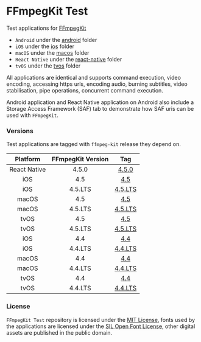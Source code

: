 # FFmpegKit Test

Test applications for [FFmpegKit](https://github.com/tanersener/ffmpeg-kit)

- `Android` under the [android](https://github.com/tanersener/ffmpeg-kit-test/tree/main/android) folder
- `iOS` under the [ios](https://github.com/tanersener/ffmpeg-kit-test/tree/main/ios) folder
- `macOS` under the [macos](https://github.com/tanersener/ffmpeg-kit-test/tree/main/macos) folder
- `React Native` under the [react-native](https://github.com/tanersener/ffmpeg-kit-test/tree/main/react-native) folder
- `tvOS` under the [tvos](https://github.com/tanersener/ffmpeg-kit-test/tree/main/tvos) folder

All applications are identical and supports command execution, video encoding, accessing https urls, encoding audio,
burning subtitles, video stabilisation, pipe operations, concurrent command execution.

Android application and React Native application on Android also include a Storage Access Framework (SAF) tab to 
demonstrate how SAF uris can be used with `FFmpegKit`.

### Versions

Test applications are tagged with `ffmpeg-kit` release they depend on.

|  Platform |  FFmpegKit Version | Tag|
| :----: | :----: |:----: |
| React Native | 4.5.0 | [4.5.0](https://github.com/tanersener/ffmpeg-kit-test/tree/react.native.v4.5.0) |
| iOS | 4.5 | [4.5](https://github.com/tanersener/ffmpeg-kit-test/tree/ios.v4.5) |
| iOS | 4.5.LTS | [4.5.LTS](https://github.com/tanersener/ffmpeg-kit-test/tree/ios.v4.5.lts) |
| macOS | 4.5 | [4.5](https://github.com/tanersener/ffmpeg-kit-test/tree/macos.v4.5) |
| macOS | 4.5.LTS | [4.5.LTS](https://github.com/tanersener/ffmpeg-kit-test/tree/macos.v4.5.lts) |
| tvOS | 4.5 | [4.5](https://github.com/tanersener/ffmpeg-kit-test/tree/tvos.v4.5) |
| tvOS | 4.5.LTS | [4.5.LTS](https://github.com/tanersener/ffmpeg-kit-test/tree/tvos.v4.5.lts) |
| iOS | 4.4 | [4.4](https://github.com/tanersener/ffmpeg-kit-test/tree/ios.v4.4) |
| iOS | 4.4.LTS | [4.4.LTS](https://github.com/tanersener/ffmpeg-kit-test/tree/ios.v4.4.lts) |
| macOS | 4.4 | [4.4](https://github.com/tanersener/ffmpeg-kit-test/tree/macos.v4.4) |
| macOS | 4.4.LTS | [4.4.LTS](https://github.com/tanersener/ffmpeg-kit-test/tree/macos.v4.4.lts) |
| tvOS | 4.4 | [4.4](https://github.com/tanersener/ffmpeg-kit-test/tree/tvos.v4.4) |
| tvOS | 4.4.LTS | [4.4.LTS](https://github.com/tanersener/ffmpeg-kit-test/tree/tvos.v4.4.lts) |

### License

`FFmpegKit Test` repository is licensed under the [MIT License](https://opensource.org/licenses/MIT), fonts used by 
the applications are licensed under the [SIL Open Font License](https://opensource.org/licenses/OFL-1.1), other 
digital assets are published in the public domain.
